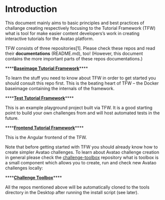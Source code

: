 # Introduction

This document mainly aims to basic principles and best practices of challange creating respectively focusing to the Tutorial Framework \(TFW\) what is tool for make easier content developers’s work in creating interactive tutorials for the Avatao platform.

TFW consists of three repositories\[1\]. Please check these repos and read their **documentations** \(README.md\), too! \(However, this document contains the more important parts of these repos documentations.\)

\*\*\*\*[**Baseimage Tutorial Framework**](https://github.com/avatao-content/baseimage-tutorial-framework)\*\*\*\*

To learn the stuff you need to know about TFW in order to get started you should consult this repo first. This is the beating heart of TFW – the Docker baseimage containing the internals of the framework.

\*\*\*\*[**Test Tutorial Framework**](https://github.com/avatao-content/test-tutorial-framework)\*\*\*\*

This is an example playground project built via TFW. It is a good starting point to build your own challenges from and will host automated tests in the future.

\*\*\*\*[**Frontend Tutorial Framework**](https://github.com/avatao-content/frontend-tutorial-framework)\*\*\*\*

This is the Angular frontend of the TFW.

Note that before getting started with TFW you should already know how to create simpler Avatao challenges. To learn about Avatao challenge creation in general please check the [challenge-toolbox](https://github.com/avatao-content/challenge-toolbox) repository what is toolbox is a small component which allows you to create, run and check new Avatao challenges locally:

\*\*\*\*[**Challenge Toolbox**](https://github.com/avatao-content/challenge-toolbox)\*\*\*\*

All the repos mentioned above will be automatically cloned to the tools directory in the Desktop after running the install script \(see later\).

